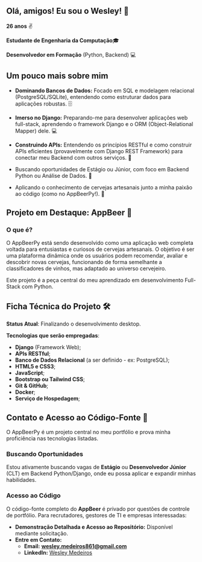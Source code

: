 ## Olá, amigos! Eu sou o Wesley! 👋

**26 anos** ✌

**Estudante de Engenharia da Computação**🎓


**Desenvolvedor em Formação** (Python, Backend) 💻

## Um pouco mais sobre mim

- **Dominando Bancos de Dados:** Focado em SQL e modelagem relacional (PostgreSQL/SQLite), entendendo como estruturar dados para aplicações robustas. 🗄️

- **Imerso no Django:** Preparando-me para desenvolver aplicações web full-stack, aprendendo o framework Django e o ORM (Object-Relational Mapper) dele. 💻

- **Construindo APIs:** Entendendo os princípios RESTful e como construir APIs eficientes (provavelmente com Django REST Framework) para conectar meu Backend com outros serviços. 🔌

- Buscando oportunidades de Estágio ou Júnior, com foco em Backend Python ou Análise de Dados. 🚀

- Aplicando o conhecimento de cervejas artesanais junto a minha paixão ao código (como no AppBeerPy!). 🍻


## Projeto em Destaque: AppBeer 🍺

### O que é?

O AppBeerPy está sendo desenvolvido como uma aplicação web completa voltada para entusiastas e curiosos de cervejas artesanais. O objetivo é ser uma plataforma dinâmica onde os usuários podem recomendar, avaliar e descobrir novas cervejas, funcionando de forma semelhante a classificadores de vinhos, mas adaptado ao universo cervejeiro.

Este projeto é a peça central do meu aprendizado em desenvolvimento Full-Stack com Python.


## Ficha Técnica do Projeto 🛠️

__Status Atual__: Finalizando o desenvolvimento desktop.

__Tecnologias que serão empregadas__: 

- **Django** (Framework Web);
- **APIs RESTful**;
- **Banco de Dados Relacional** (a ser definido - ex: PostgreSQL);
- **HTML5 e CSS3**;
- **JavaScript**;
- **Bootstrap ou Tailwind CSS**;
- **Git & GitHub**;
- **Docker**;
- **Serviço de Hospedagem**;

## Contato e Acesso ao Código-Fonte 🤝

O AppBeerPy é um projeto central no meu portfólio e prova minha proficiência nas tecnologias listadas.

### **Buscando Oportunidades**

Estou ativamente buscando vagas de **Estágio** ou **Desenvolvedor Júnior** (CLT) em Backend Python/Django, onde eu possa aplicar e expandir minhas habilidades.

### **Acesso ao Código**

O código-fonte completo do **AppBeer** é privado por questões de controle de portfólio. Para recrutadores, gestores de TI e empresas interessadas:

* **Demonstração Detalhada e Acesso ao Repositório:** Disponível mediante solicitação.
* **Entre em Contato:**
    * **Email:** **wesley.medeiros861@gmail.com**
    * **LinkedIn:** [Wesley Medeiros](https://www.linkedin.com/in/wesley-teixeira-medeiros-078a3b208/)

